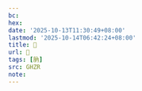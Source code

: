 ```yaml
---
bc:
hex:
date: '2025-10-13T11:30:49+08:00'
lastmod: '2025-10-14T06:42:24+08:00'
title: 󰧏
url: 󰧏
tags: [肭]
src: GHZR
note:
---
```

